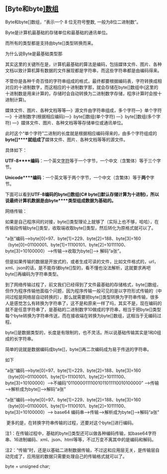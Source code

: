 ## [Byte和byte[\]数组](https://www.cnblogs.com/cuihongyu3503319/p/5031670.html)

Byte和byte[]数组，“表示一个 8 位无符号整数, 一般为8位二进制数”。

Byte是计算机最基础的存储单位和最基础的通讯单位。

而所有的类型都是支持由byte[]类型转换而来。

 

为什么说Byte是最基础类型那

其实这里的关键所在是，计算机最基础的算法是编码，包括媒体文件、图片、各种文档以致计算机算有数据的文件展现都是字符串，而这些字符串都是由编码得来。

 

不管你是各种千奇百怪的字符串组成的格式，最终都要根据编码表，字符转换成相对应的十进制数字，而这相应的十进制数字那，就会存储在byte[]数组中(这里的十进制数是用来计算的，存储时会自动转换为二进制数字存储，程序计算时会按十进制计算)。

 

媒体文件、图片、各种文档等等—》源文件由字符串组成，多个字符—》单个字符—》十进制数字(根据相应编码)—》byte[]数组(单个字符) —》byte[]数组(多个字符) —》媒体文件、图片、各种文档等等存储单位或通讯单位。

 

此时这个“单个字符”二进制的长度就是根据相应编码得来的，由多个字符组成的**byte[]****就组成了**媒体文件、图片、各种文档等等的源文件。

 

具体如下：

**UTF-8****编码**：一个英文[字符](http://baike.baidu.com/view/263416.htm)等于一个字节，一个中文（含繁体）等于三个字节。

**Unicode****编码**：一个英文等于两个字节，一个中文（含繁体）等于**两个**字节。

 

下面可以看到**UTF-8****编码的****byte[]****数组****(C# byte[]****默认存储****计算****为十进制****)****，所以说最终计算机数据是由****byte****类型组成数据为基础的。**

网络传输：

 

如果是自己程序间的对接，byte[]类型理论上就够了（实际上也不够，哈哈），在传输段传输byte[]类型，收取端收取byte[]类型，然后转化为原格式就可以了。

 

“a张”编码—>byte[0]=97、byte[1]=229、byte[2]=188、byte[3]=160（byte[0]=01100001、byte[1]=11100101、byte[2]=10111100、byte[3]=10100000）—>传输—>收取为byte[]—> 解码“a张”。

 

​    但是如果传输的数据是开放式的，或者生成可读的文件，比如文件格式的，url，xml、json的话，是不能存储byte[]型的，看不懂也没法解析，这就要求再吧byte[]再编码为字符串类型。

 

到了网络传输过程了，前文我们已经得到了文件最基础的存储格式，byte[]数组，但作为程序传输他面临个问题，因为程序传输一般可见的是以字符形式传输的（中间过程是网络层自动转换的），那么就需要把byte[]类型转换为字符串传输，很多人是感觉怎么有转换为字符串了，这不是和原来一样了吗，其实不是，现在编码的就不是任意字符串了，是基础的二进制数字10做成的字符串，相当于把byte[]类型每个byte转换为字符串传送，而在接收端在转换为byte[]数组，这相当于无编码过程。

 

byte[]是数据类型的，长度是有限制的，也不灵活。所以说基础传输其实是1和0组成的长字符串。

简单的说就是数据编码成byte[]，byte[]再二次编码成为易于传送的字符串。

如下

“a张”编码—>byte[0]=97、byte[1]=229、byte[2]=188、byte[3]=160（byte[0]=01100001、byte[1]=11100101、byte[2]=10111100、byte[3]=10100000）—>不编码“01100001111001011011110010100000” —>传输—>解析成为byte[]—>解码“a张”

 

“a张”编码—>byte[0]=97、byte[1]=229、byte[2]=188、byte[3]=160（byte[0]=01100001、byte[1]=11100101、byte[2]=10111100、byte[3]=10100000）—>  base64 编码串—>传输—>解析成为byte[]—>解码“a张”

 

​    更多的是，在转换字符串传输的过程，还要对这个byte[]进行编码。

注1：在传输过程中，基础的byte[]类型还可以做各种编码传输，如base64字符串、16进制编码、xml、json、html等等，不过万变不离其中的是编码和解码。

 

注2：“传输”时，还是以基础二进制数据传输，不过这和应用层无关，是传输层自动完成了，应用层的数据只需要处理自己的传输格式就可以了。

byte = unsigned char;